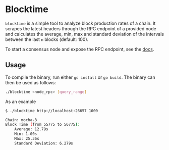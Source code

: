 # Blocktime

`blocktime` is a simple tool to analyze block production rates of a chain. It scrapes the latest headers through the RPC endpoint of a provided node and calculates the average, min, max and standard deviation of the intervals between the last `n` blocks (default: 100).

To start a consensus node and expose the RPC endpoint, see the [docs](https://docs.celestia.org/how-to-guides/consensus-node).

## Usage

To compile the binary, run either `go install` or `go build`. The binary can then be used as follows:

```bash
./blocktime <node_rpc> [query_range]
```

As an example

```bash
$ ./blocktime http://localhost:26657 1000

Chain: mocha-3
Block Time (from 55775 to 56775):
	Average: 12.79s
	Min: 1.00s
	Max: 25.36s
	Standard Deviation: 6.279s
```

